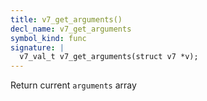```yaml
---
title: v7_get_arguments()
decl_name: v7_get_arguments
symbol_kind: func
signature: |
  v7_val_t v7_get_arguments(struct v7 *v);
---
```


Return current `arguments` array 

